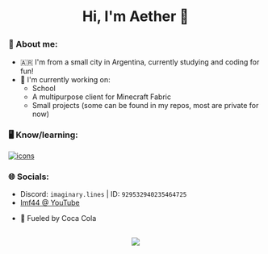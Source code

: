# <p align="center">Hi, I'm Aether 🌟</p>
### 🔶 About me: ###
  - 🇦🇷 I'm from a small city in Argentina, currently studying and coding for fun!
- 🔨 I'm currently working on:
  * School
  * A multipurpose client for Minecraft Fabric
  * Small projects (some can be found in my repos, most are private for now)
### 🖥️ Know/learning:
  [![icons](https://skillicons.dev/icons?i=java,js,ts,cs,go,arduino,sass,next,html,css,figma,mongodb,py,tailwind,tensorflow)](https://skillicons.dev)
### 🌐 Socials: ###
  * Discord: `imaginary.lines` | ID: `929532940235464725`
  * [Imf44 @ YouTube](https://www.youtube.com/channel/UCPN5_9n3syVvC0dAgaOvnig) 
- 🥤 Fueled by Coca Cola

##
<p align="center">
 <img src="https://github-readme-stats.vercel.app/api?username=imAETHER&&show_icons=true&&count_private=true&title_color=ff8e02&icon_color=ff8e02&text_color=f9e6d8&bg_color=45,6B0B5E,680729&hide_border=true">
</p>
